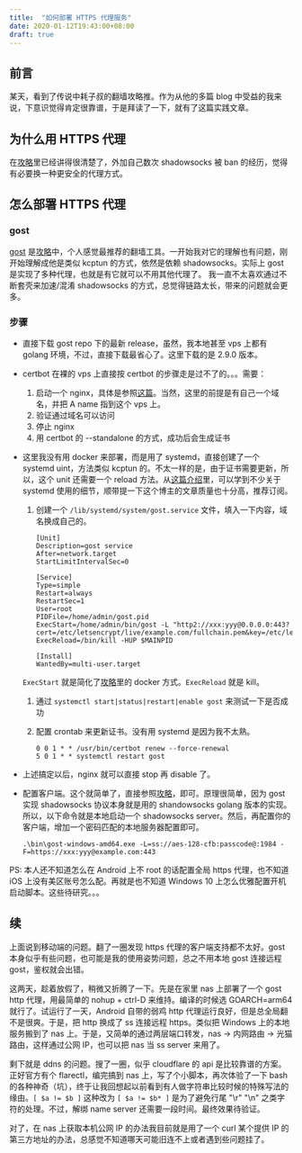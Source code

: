 ```yaml
---
title:  "如何部署 HTTPS 代理服务"
date: 2020-01-12T19:43:00+08:00
draft: true
---
```


## 前言

某天，看到了传说中耗子叔的翻墙攻略推。作为从他的多篇 blog 中受益的我来说，下意识觉得肯定很靠谱，于是拜读了一下，就有了这篇实践文章。

## 为什么用 HTTPS 代理

在[攻略](https://haoel.github.io/)里已经讲得很清楚了，外加自己数次 shadowsocks 被 ban 的经历，觉得有必要换一种更安全的代理方式。

## 怎么部署 HTTPS 代理

### gost

[gost](https://github.com/ginuerzh/gost) 是[攻略](https://haoel.github.io/)中，个人感觉最推荐的翻墙工具。一开始我对它的理解也有问题，刚开始理解成他是类似 kcptun 的方式，依然是依赖 shadowsocks。实际上 gost 是实现了多种代理，也就是有它就可以不用其他代理了。
我一直不太喜欢通过不断套壳来加速/混淆 shadowsocks 的方式，总觉得链路太长，带来的问题就会更多。

### 步骤

* 直接下载 gost repo 下的最新 release，虽然，我本地甚至 vps 上都有 golang 环境，不过，直接下载最省心了。这里下载的是 2.9.0 版本。
* certbot 在裸的 vps 上直接按 certbot 的步骤走是过不了的。。。需要：
    1. 启动一个 nginx，具体是参照[这篇](https://www.digitalocean.com/community/tutorials/how-to-install-nginx-on-debian-9)。当然，这里的前提是有自己一个域名，并把 A name 指到这个 vps 上。
    1. 验证通过域名可以访问
    1. 停止 nginx
    1. 用 certbot 的 --standalone 的方式，成功后会生成证书
* 这里我没有用 docker 来部署，而是用了 systemd，直接创建了一个 systemd uint，方法类似 kcptun 的。不太一样的是，由于证书需要更新，所以，这个 unit 还需要一个 reload 方法。从[这篇介绍](http://www.ruanyifeng.com/blog/2016/03/systemd-tutorial-commands.html)里，可以学到不少关于 systemd 使用的细节，顺带提一下这个博主的文章质量也十分高，推荐订阅。
    1. 创建一个 `/lib/systemd/system/gost.service` 文件，填入一下内容，域名换成自己的。

        ```text
        [Unit]
        Description=gost service
        After=network.target
        StartLimitIntervalSec=0

        [Service]
        Type=simple
        Restart=always
        RestartSec=1
        User=root
        PIDFile=/home/admin/gost.pid
        ExecStart=/home/admin/bin/gost -L "http2://xxx:yyy@0.0.0.0:443?cert=/etc/letsencrypt/live/example.com/fullchain.pem&key=/etc/letsencrypt/live/example.com/privkey.pem&probe_resist=code:404"
        ExecReload=/bin/kill -HUP $MAINPID

        [Install]
        WantedBy=multi-user.target
        ```

    `ExecStart` 就是简化了[攻略](https://haoel.github.io/)里的 docker 方式。`ExecReload` 就是 kill。
    1. 通过 `systemctl start|status|restart|enable gost` 来测试一下是否成功
    1. 配置 crontab 来更新证书。没有用 systemd 是因为我不太熟。

        ```text
        0 0 1 * * /usr/bin/certbot renew --force-renewal
        5 0 1 * * systemctl restart gost
        ```

* 上述搞定以后，nginx 就可以直接 stop 再 disable 了。

* 配置客户端。这个就简单了，直接参照[攻略](https://haoel.github.io/)，即可。原理很简单，因为 gost 实现 shadowsocks 协议本身就是用的 shandowsocks golang 版本的实现。所以，以下命令就是本地启动一个 shadowsocks server。然后，再配置你的客户端，增加一个密码匹配的本地服务器配置即可。

    ```text
    .\bin\gost-windows-amd64.exe -L=ss://aes-128-cfb:passcode@:1984 -F=https://xxx:yyy@example.com:443
    ```

PS: 本人还不知道怎么在 Android 上不 root 的话配置全局 https 代理，也不知道 iOS 上没有美区账号怎么配。再就是也不知道 Windows 10 上怎么优雅配置开机启动脚本。这些待研究。。。

## 续

上面说到移动端的问题。翻了一圈发现 https 代理的客户端支持都不太好。gost 本身似乎有些问题，也可能是我的使用姿势问题，总之不用本地 gost 连接远程 gost，鉴权就会出错。

这两天，趁着放假了，稍微又折腾了一下。先是在家里 nas 上部署了一个 gost http 代理，用最简单的 nohup + ctrl-D 来维持。编译的时候选 GOARCH=arm64 就行了。试运行了一天，Android 自带的弱鸡 http 代理运行良好，但是总全局翻不是很爽。于是，把 http 换成了 ss 连接远程 https。类似把 Windows 上的本地服务搬到了 nas 上。于是，又简单的通过两层端口转发，nas -> 内网路由 -> 光猫路由，这样通过公网 IP，也可以把 nas 当 ss server 来用了。

剩下就是 ddns 的问题。搜了一圈，似乎 cloudflare 的 api 是比较靠谱的方案。正好官方有个 flarectl，编完搞到 nas 上，写了个小脚本，再次体验了一下 bash 的各种神奇（坑），终于让我回想起以前看到有人做字符串比较时候的特殊写法的缘由。`[ $a != $b ]` 这种改为 `[ $a != $b* ]` 是为了避免行尾 "\r" "\n" 之类字符的处理。不过，解绑 name server 还需要一段时间。最终效果待验证。

对了，在 nas 上获取本机公网 IP 的办法我目前就是用了一个 curl 某个提供 IP 的第三方地址的办法，总感觉不知道哪天可能旧连不上或者遇到些问题挂了。
